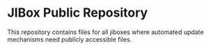JIBox Public Repository
=======================

This repository contains files for all jiboxes where automated update mechanisms need publicly accessible files.

